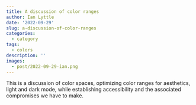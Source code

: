 ```yaml
---
title: A discussion of color ranges
author: Ian Lyttle
date: '2022-09-29'
slug: a-discussion-of-color-ranges
categories:
  - category
tags:
  - colors
description: ''
images:
  - post/2022-09-29-ian.png
---
```


This is a discussion of color spaces, optimizing color ranges for aesthetics, light and dark mode, while establishing accessibility and the associated compromises we have to make. 
